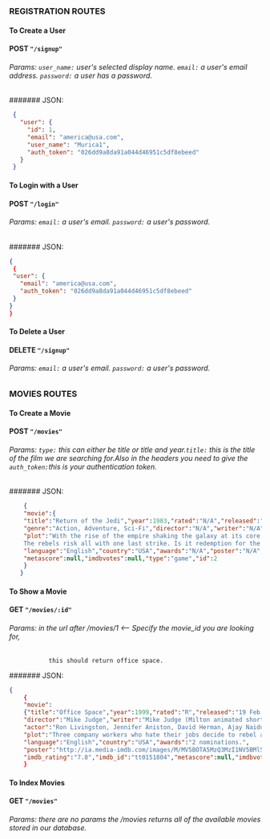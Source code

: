 ### REGISTRATION ROUTES

#### To Create a User
#### POST `"/signup"`
###### Params: `user_name:` user's selected display name. `email:` a user's email address. `password:` a user has a password.

####### JSON:
```json
 {
   "user": {
     "id": 1,
     "email": "america@usa.com",
     "user_name": "Murica1",
     "auth_token": "026dd9a8da91a044d46951c5df8ebeed"
   }
 }
```


#### To Login with a User
#### POST `"/login"`
###### Params: `email:` a user's email. `password:` a user's password.

####### JSON:
```json
{
 {
 "user": {
   "email": "america@usa.com",
   "auth_token": "026dd9a8da91a044d46951c5df8ebeed"
 }
}
}
```

#### To Delete a User
#### DELETE `"/signup"`
###### Params: `email:` a user's email. `password:` a user's password.

### MOVIES ROUTES

#### To Create a Movie
#### POST `"/movies"`
###### Params: `type:` this can either be title or title and year.`title:` this is the title of the film we are searching for.Also in the headers you need to give the `auth_token:`this is your authentication token.

####### JSON:
```json
    {
    "movie":{
    "title":"Return of the Jedi","year":1983,"rated":"N/A","released":"25 May 1983",
    "genre":"Action, Adventure, Sci-Fi","director":"N/A","writer":"N/A","actor":"N/A",
    "plot":"With the rise of the empire shaking the galaxy at its core, the rebels are driven deep into hiding.
    The rebels risk all with one last strike. Is it redemption for the freedom of the galaxy ...",
    "language":"English","country":"USA","awards":"N/A","poster":"N/A","imdb_rating":"8.2","imdb_id":"tt2301123",
    "metascore":null,"imdbvotes":null,"type":"game","id":2
    }
   }
```

#### To Show a Movie
#### GET `"/movies/:id"`
###### Params: in the url after /movies/1 <-- Specify the movie_id you are looking for,
               this should return office space.

####### JSON:
```json
{
    {
    "movie":
    {"title":"Office Space","year":1999,"rated":"R","released":"19 Feb 1999","genre":"Comedy",
    "director":"Mike Judge","writer":"Mike Judge (Milton animated shorts), Mike Judge (screenplay)",
    "actor":"Ron Livingston, Jennifer Aniston, David Herman, Ajay Naidu",
    "plot":"Three company workers who hate their jobs decide to rebel against their greedy boss.",
    "language":"English","country":"USA","awards":"2 nominations.",
    "poster":"http://ia.media-imdb.com/images/M/MV5BOTA5MzQ3MzI1NV5BMl5BanBnXkFtZTgwNTcxNTYxMTE@._V1_SX300.jpg",
    "imdb_rating":"7.8","imdb_id":"tt0151804","metascore":null,"imdbvotes":null,"type":"movie","id":1}}
    }
```

#### To Index Movies
#### GET `"/movies"`
######  Params: there are no params the /movies returns all of the available movies stored in our database.